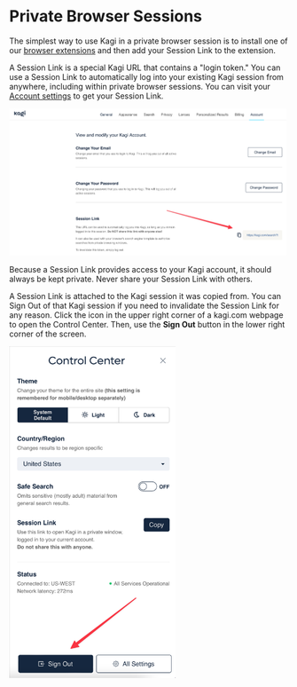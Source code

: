 # Private Browser Sessions

The simplest way to use Kagi in a private browser session is to install one of our [browser extensions](../getting-started/setting-default.md#browser_extension) and then add your Session Link to the extension.

A Session Link is a special Kagi URL that contains a "login token." You can use a Session Link to automatically log into your existing Kagi session from anywhere, including within private browser sessions. You can visit your [Account settings](https://kagi.com/settings?p=user_details) to get your Session Link.

<img src="media/session_link.png" width="500" alt="Session Link"><br />

Because a Session Link provides access to your Kagi account, it should always be kept private. Never share your Session Link with others.

A Session Link is attached to the Kagi session it was copied from. You can Sign Out of that Kagi session if you need to invalidate the Session Link for any reason. Click the icon in the upper right corner of a kagi.com webpage to open the Control Center. Then, use the **Sign Out** button in the lower right corner of the screen.

<img src="media/sign_out.png" width="300" alt="Sign Out"><br />